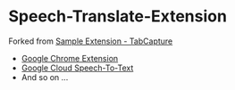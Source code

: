 
# Speech-Translate-Extension

Forked from [Sample Extension - TabCapture](https://developer.chrome.com/extensions/samples#search:tabcapture)

- [Google Chrome Extension](https://chrome.google.com/webstore/category/extensions)
- [Google Cloud Speech-To-Text](https://cloud.google.com/speech-to-text/)
- And so on ...